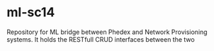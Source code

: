 ml-sc14
=======

Repository for ML bridge between Phedex and Network Provisioning systems.
It holds the RESTfull CRUD interfaces between the two
